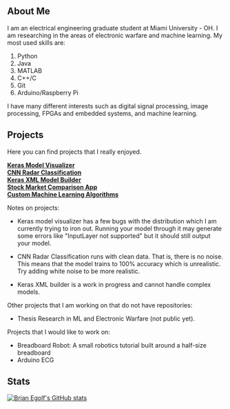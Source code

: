 ## About Me 

I am an electrical engineering graduate student at Miami University - OH. I am researching in the areas of electronic warfare and machine learning.
My most used skills are: 
  1. Python
  2. Java 
  3. MATLAB
  4. C++/C
  5. Git
  6. Arduino/Raspberry Pi

I have many different interests such as digital signal processing, image processing, FPGAs and embedded systems, and machine learning.

## Projects 
Here you can find projects that I really enjoyed. 

**[Keras Model Visualizer](https://github.com/egolfbr/keras_visualizer)**<br>
**[CNN Radar Classification](https://github.com/egolfbr/cnn-classifier)**<br>
**[Keras XML Model Builder](https://github.com/egolfbr/keras-xml-model-builder)**<br>
**[Stock Market Comparison App](https://github.com/egolfbr/stock_portfolio_comparison)**<br>
**[Custom Machine Learning Algorithms](https://github.com/egolfbr/custom_ML)**<br>

Notes on projects:

- Keras model visualizer has a few bugs with the distribution which I am currently trying to iron out. Running your model through it may generate some errors like "InputLayer not supported" but it should still output your model. 

- CNN Radar Classification runs with clean data. That is, there is no noise. This means that the model trains to 100% accuracy which is unrealistic. Try adding white noise to be more realistic. 

- Keras XML builder is a work in progress and cannot handle complex models. 

Other projects that I am working on that do not have repositories: 
- Thesis Research in ML and Electronic Warfare (not public yet).

Projects that I would like to work on: 
- Breadboard Robot: A small robotics tutorial built around a half-size breadboard
- Arduino ECG

## Stats
[![Brian Egolf's GitHub stats](https://github-readme-stats.vercel.app/api?username=egolfbr)](https://github.com/anuraghazra/github-readme-stats)



